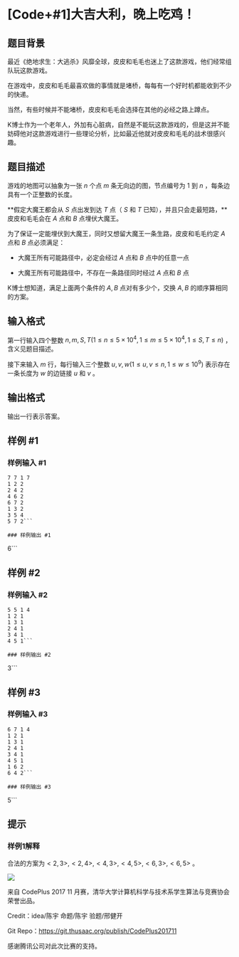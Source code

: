 # [Code+#1]大吉大利，晚上吃鸡！

## 题目背景

最近《绝地求生：大逃杀》风靡全球，皮皮和毛毛也迷上了这款游戏，他们经常组队玩这款游戏。

在游戏中，皮皮和毛毛最喜欢做的事情就是堵桥，每每有一个好时机都能收到不少的快递。

当然，有些时候并不能堵桥，皮皮和毛毛会选择在其他的必经之路上蹲点。

K博士作为一个老年人，外加有心脏病，自然是不能玩这款游戏的，但是这并不能妨碍他对这款游戏进行一些理论分析，比如最近他就对皮皮和毛毛的战术很感兴趣。


## 题目描述

游戏的地图可以抽象为一张 $n$ 个点 $m$ 条无向边的图，节点编号为 $1$ 到 $n$ ，每条边具有一个正整数的长度。

**假定大魔王都会从 $S$ 点出发到达 $T$ 点（ $S$ 和 $T$ 已知），并且只会走最短路，**皮皮和毛毛会在 $A$ 点和 $B$ 点埋伏大魔王。

为了保证一定能埋伏到大魔王，同时又想留大魔王一条生路，皮皮和毛毛约定 $A$ 点和 $B$ 点必须满足：

- 大魔王所有可能路径中，必定会经过 $A$ 点和 $B$ 点中的任意一点

- 大魔王所有可能路径中，不存在一条路径同时经过 $A$ 点和 $B$ 点

K博士想知道，满足上面两个条件的 $A,B$ 点对有多少个，交换 $A,B$ 的顺序算相同的方案。


## 输入格式

第一行输入四个整数 $n,m,S,T(1 \le n \le 5 \times 10^{4}, 1 \le m \le 5 \times 10^{4}, 1 \le S,T \le n)$ ，含义见题目描述。

接下来输入 $m$ 行，每行输入三个整数 $u,v,w(1 \le u,v \le n, 1 \le w \le 10^{9})$ 表示存在一条长度为 $w$ 的边链接 $u$ 和 $v$ 。


## 输出格式

输出一行表示答案。


## 样例 #1

### 样例输入 #1
```
7 7 1 7
1 2 2
2 4 2
4 6 2
6 7 2
1 3 2
3 5 4
5 7 2```

### 样例输出 #1

```
6```

## 样例 #2

### 样例输入 #2
```
5 5 1 4
1 2 1
1 3 1
2 4 1
3 4 1
4 5 1```

### 样例输出 #2

```
3```

## 样例 #3

### 样例输入 #3
```
6 7 1 4
1 2 1
1 3 1
2 4 1
3 4 1
4 5 1
1 6 2
6 4 2```

### 样例输出 #3

```
5```

## 提示

### 样例1解释

合法的方案为$<2,3>,<2,4>,<4,3>,<4,5>,<6,3>,<6,5>$ 。

 ![](https://cdn.luogu.com.cn/upload/pic/12824.png) 

来自 CodePlus 2017 11 月赛，清华大学计算机科学与技术系学生算法与竞赛协会 荣誉出品。

Credit：idea/陈宇 命题/陈宇 验题/邢健开

Git Repo：https://git.thusaac.org/publish/CodePlus201711

感谢腾讯公司对此次比赛的支持。

